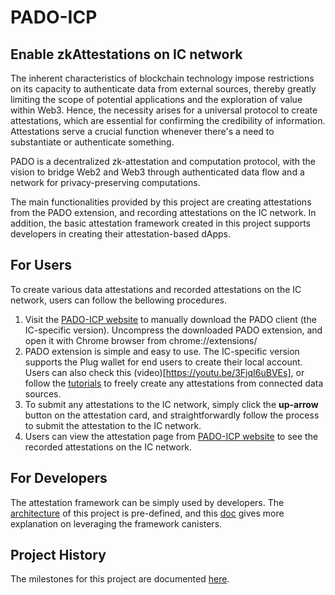 # PADO-ICP

## Enable zkAttestations on IC network

The inherent characteristics of blockchain technology impose restrictions on its capacity to authenticate data from external sources, 
thereby greatly limiting the scope of potential applications and the exploration of value within Web3. Hence, the necessity arises for
a universal protocol to create attestations, which are essential for confirming the credibility of information. 
Attestations serve a crucial function whenever there's a need to substantiate or authenticate something.

PADO is a decentralized zk-attestation and computation protocol, with the vision
to bridge Web2 and Web3 through authenticated data flow and a network for privacy-preserving computations.

The main functionalities provided by this project are creating attestations from the PADO extension, and recording attestations on the IC network.
In addition, the basic attestation framework created in this project supports developers in creating their attestation-based dApps.

## For Users
To create various data attestations and recorded attestations on the IC network, users can follow the bellowing procedures.
1. Visit the [PADO-ICP website](https://bupby-pqaaa-aaaam-abykq-cai.icp0.io/) to manually download the PADO client (the IC-specific version). Uncompress the downloaded PADO extension, and open it with Chrome browser from chrome://extensions/
2. PADO extension is simple and easy to use. The IC-specific version supports the Plug wallet for end users to create their local account. Users can also check this (video)[https://youtu.be/3FjqI6uBVEs], or follow the [tutorials](https://docs.padolabs.org/category/tutorials) to freely create any attestations from connected data sources.
3. To submit any attestations to the IC network, simply click the **up-arrow** button on the attestation card, and straightforwardly follow the process to submit the attestation to the IC network.
4. Users can view the attestation page from [PADO-ICP website](https://bupby-pqaaa-aaaam-abykq-cai.icp0.io/) to see the recorded attestations on the IC network. 
    

## For Developers
The attestation framework can be simply used by developers. The [architecture](./docs/Architecture.md) of this project is pre-defined, 
and this [doc](./docs/developer.md) gives more explanation on leveraging the framework canisters.

## Project History
The milestones for this project are documented [here](./milestones.md). 





